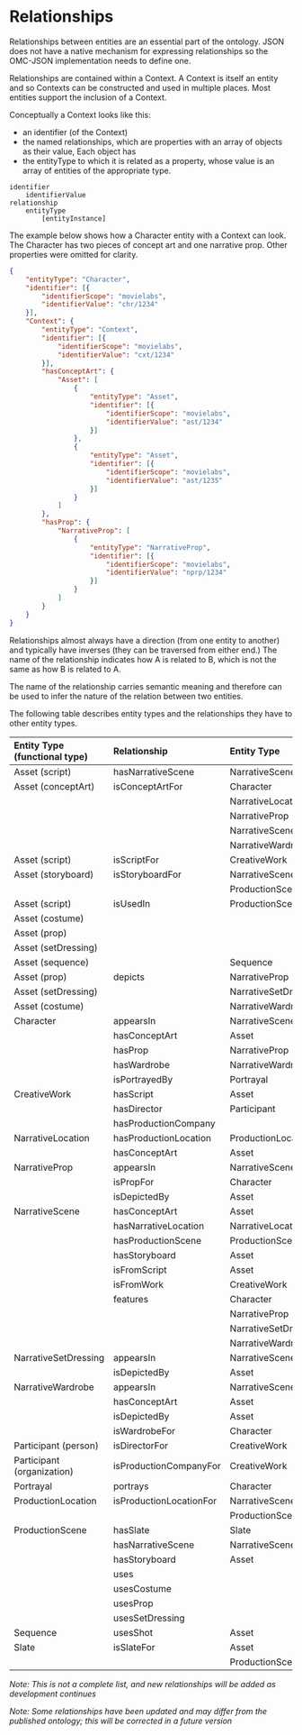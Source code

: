 # Relationships
Relationships between entities are an essential part of the ontology. JSON does not have a native mechanism for expressing relationships so the OMC-JSON implementation needs to define one.

Relationships are contained within a Context. A Context is itself an entity and so Contexts can be constructed and used in multiple places. Most entities support the inclusion of a Context.

Conceptually a Context looks like this:

- an identifier (of the Context)
-  the named relationships, which are properties with an array of objects as their value, Each object has
  -  the entityType to which it is related as a property, whose value is an array of entities of the appropriate type.

```
identifier
	identifierValue
relationship
	entityType
		[entityInstance]
```

The example below shows how a Character entity with a Context can look. The Character has two pieces of concept art and one narrative prop. Other properties were omitted for clarity.

```JSON
{
	"entityType": "Character",
	"identifier": [{
		"identifierScope": "movielabs",
		"identifierValue": "chr/1234"
	}],
	"Context": {
		"entityType": "Context",
		"identifier": [{
			"identifierScope": "movielabs",
			"identifierValue": "cxt/1234"
		}],
		"hasConceptArt": {
			"Asset": [
				{
					"entityType": "Asset",
					"identifier": [{
						"identifierScope": "movielabs",
						"identifierValue": "ast/1234"
					}]
				},
				{
					"entityType": "Asset",
					"identifier": [{
						"identifierScope": "movielabs",
						"identifierValue": "ast/1235"
					}]
				}
			]
		},
		"hasProp": {
			"NarrativeProp": [
				{
					"entityType": "NarrativeProp",
					"identifier": [{
						"identifierScope": "movielabs",
						"identifierValue": "nprp/1234"
					}]
				}
			]
		}
	}
}

```

Relationships almost always have a direction (from one entity to another) and typically have inverses (they can be traversed from either end.)  The name of the relationship indicates how A is related to B, which is not the same as how B is related to A.

The name of the relationship carries semantic meaning and therefore can be used to infer the nature of the relation between two entities.

The following table describes entity types and the relationships they have to other entity types.

| Entity Type (functional type) | Relationship            | Entity Type          | Inverse                 |
|:----------------------------- |:----------------------- |:-------------------- |:----------------------- |
| Asset (script)                | hasNarrativeScene       | NarrativeScene       | isFromScript            |
| Asset (conceptArt)            | isConceptArtFor         | Character            | hasConceptArt           |
|                               |                         | NarrativeLocation    |                         |
|                               |                         | NarrativeProp        |                         |
|                               |                         | NarrativeScene       |                         |
|                               |                         | NarrativeWardrobe    |                         |
| Asset (script)                | isScriptFor             | CreativeWork         | hasScript               |
| Asset (storyboard)            | isStoryboardFor         | NarrativeScene       | hasStoryboard           |
|                               |                         | ProductionScene      |                         |
| Asset (script)                | isUsedIn                | ProductionScene      | uses                    |
| Asset (costume)               |                         |                      | usesCostume             |
| Asset (prop)                  |                         |                      | usesProp                |
| Asset (setDressing)           |                         |                      | usesSetDressing         |
| Asset (sequence)              |                         | Sequence             | usesShot                |
| Asset (prop)                  | depicts                 | NarrativeProp        | isDepictedBy            |
| Asset (setDressing)           |                         | NarrativeSetDressing |                         |
| Asset (costume)               |                         | NarrativeWardrobe    |                         |
| Character                     | appearsIn               | NarrativeScene       | features                |
|                               | hasConceptArt           | Asset                | isConceptArtFor         |
|                               | hasProp                 | NarrativeProp        | isPropFor               |
|                               | hasWardrobe             | NarrativeWardrobe    | isWardrobeFor           |
|                               | isPortrayedBy           | Portrayal            | portrays                |
| CreativeWork                  | hasScript               | Asset                | isScriptFor             |
|                               | hasDirector             | Participant          | isDirectorFor           |
|                               | hasProductionCompany    |                      | isProductionCompanyFor  |
| NarrativeLocation             | hasProductionLocation   | ProductionLocation   | isProductionLocationFor |
|                               | hasConceptArt           | Asset                | isConceptArtFor         |
| NarrativeProp                 | appearsIn               | NarrativeScene       | features                |
|                               | isPropFor               | Character            | hasProp                 |
|                               | isDepictedBy            | Asset                | depicts                 |
| NarrativeScene                | hasConceptArt           | Asset                | isConceptArtFor         |
|                               | hasNarrativeLocation    | NarrativeLocation    | isNarrativeLocationFor  |
|                               | hasProductionScene      | ProductionScene      | isProductionSceneFor    |
|                               | hasStoryboard           | Asset                | isStoryboardFor         |
|                               | isFromScript            | Asset                | isScriptFor             |
|                               | isFromWork              | CreativeWork         | hasNarrativeScene       |
|                               | features                | Character            | appearsIn               |
|                               |                         | NarrativeProp        |                         |
|                               |                         | NarrativeSetDressing |                         |
|                               |                         | NarrativeWardrobe    |                         |
| NarrativeSetDressing          | appearsIn               | NarrativeScene       | features                |
|                               | isDepictedBy            | Asset                | depicts                 |
| NarrativeWardrobe             | appearsIn               | NarrativeScene       | features                |
|                               | hasConceptArt           | Asset                | isConceptArtFor         |
|                               | isDepictedBy            | Asset                | depicts                 |
|                               | isWardrobeFor           | Character            | hasWardrobe             |
| Participant (person)          | isDirectorFor           | CreativeWork         | hasDirector             |
| Participant (organization)    | isProductionCompanyFor  | CreativeWork         | hasProductionCompany    |
| Portrayal                     | portrays                | Character            | isPortrayedBy           |
| ProductionLocation            | isProductionLocationFor | NarrativeScene       | hasProductionLocation   |
|                               |                         | ProductionScene      |                         |
| ProductionScene               | hasSlate                | Slate                | isSlateFor              |
|                               | hasNarrativeScene       | NarrativeScene       | hasProductionScene      |
|                               | hasStoryboard           | Asset                | isStoryboardFor         |
|                               | uses                    |                      | isUsedIn                |
|                               | usesCostume             |                      |                         |
|                               | usesProp                |                      |                         |
|                               | usesSetDressing         |                      |                         |
| Sequence                      | usesShot                | Asset                | isUsedIn                |
| Slate                         | isSlateFor              | Asset                | hasSlate                |
|                               |                         | ProductionScene      |                         |

*Note: This is not a complete list, and new relationships will be added as development continues*

*Note: Some relationships have been updated and may differ from the published ontology; this will be corrected in a future version*

